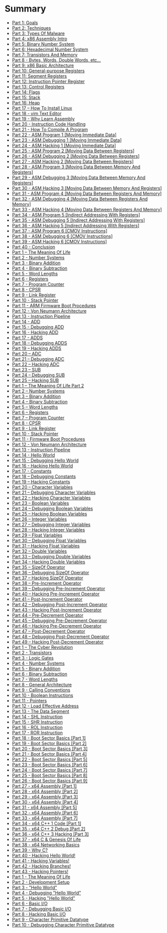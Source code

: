 # Summary

* [Part 1: Goals](pages/part-1-goals.md)
* [Part 2: Techniques](pages/part-2-techniques.md)
* [Part 3: Types Of Malware](pages/part-3-types-of-malware.md)
* [Part 4: x86 Assembly Intro](pages/part-4-x86-assembly-intro.md)
* [Part 5: Binary Number System](pages/part-5-binary-number-system.md)
* [Part 6: Hexadecimal Number System](pages/part-6-hexadecimal-number-system.md)
* [Part 7: Transistors And Memory](pages/part-7-transistors-and-memory.md)
* [Part 8 - Bytes, Words, Double Words, etc...](pages/part-8-bytes-words-double-words-etc.md)
* [Part 9: x86 Basic Architecture](pages/part-9-x86-basic-architecture.md)
* [Part 10: General-purpose Registers](pages/part-10-general-purpose-registers.md)
* [Part 11: Segment Registers](pages/part-11-segment-registers.md)
* [Part 12: Instruction Pointer Register](pages/part-12-instruction-pointer-register.md)
* [Part 13: Control Registers](pages/part-13-control-registers.md)
* [Part 14: Flags](pages/part-14-flags.md)
* [Part 15: Stack](pages/part-15-stack.md)
* [Part 16: Heap](pages/part-16-heap.md)
* [Part 17 – How To Install Linux](pages/part-17-how-to-install-linux.md)
* [Part 18 - vim Text Editor](pages/part-18-vim-text-editor.md)
* [Part 19 - Why Learn Assembly](pages/part-19-why-learn-assembly.md)
* [Part 20 - Instruction Code Handling](pages/part-20-instruction-code-handling.md)
* [Part 21 - How To Compile A Program](pages/part-21-how-to-compile-a-program.md)
* [Part 22 - ASM Program 1 [Moving Immediate Data]](pages/part-22-asm-program-1-moving-immediate-data.md)
* [Part 23 - ASM Debugging 1 [Moving Immediate Data]](pages/part-23-asm-debugging-1-moving-immediate-data.md)
* [Part 24 - ASM Hacking 1 [Moving Immediate Data]](pages/part-24-asm-hacking-1-moving-immediate-data.md)
* [Part 25 - ASM Program 2 [Moving Data Between Registers]](pages/part-25-asm-program-2-moving-data-between-registers.md)
* [Part 26 - ASM Debugging 2 [Moving Data Between Registers]](pages/part-26-asm-debugging-2-moving-data-between-registers.md)
* [Part 27 - ASM Hacking 2 [Moving Data Between Registers]](pages/part-27-asm-hacking-2-moving-data-between-registers.md)
* [Part 28 - ASM Program 3 [Moving Data Between Memory And Registers]](pages/part-28-asm-program-3-moving-data-between-memory-and-registers.md)
* [Part 29 - ASM Debugging 3 [Moving Data Between Memory And Registers]](pages/part-29-asm-debugging-3-moving-data-between-memory-and-registers.md)
* [Part 30 - ASM Hacking 3 [Moving Data Between Memory And Registers]](pages/part-30-asm-hacking-3-moving-data-between-memory-and-registers.md)
* [Part 31 - ASM Program 4 [Moving Data Between Registers And Memory]](pages/part-31-asm-program-4-moving-data-between-registers-and-memory.md)
* [Part 32 - ASM Debugging 4 [Moving Data Between Registers And Memory]](pages/part-32-asm-debugging-4-moving-data-between-registers-and-memory.md)
* [Part 33 - ASM Hacking 4 [Moving Data Between Registers And Memory]](pages/part-33-asm-hacking-4-moving-data-between-registers-and-memory.md)
* [Part 34 - ASM Program 5 [Indirect Addressing With Registers]](pages/part-34-asm-program-5-indirect-addressing-with-registers.md)
* [Part 35 - ASM Debugging 5 [Indirect Addressing With Registers]](pages/part-35-asm-debugging-5-indirect-addressing-with-registers.md)
* [Part 36 - ASM Hacking 5 [Indirect Addressing With Registers]](pages/part-36-asm-hacking-5-indirect-addressing-with-registers.md)
* [Part 37 - ASM Program 6 [CMOV Instructions]](pages/part-37-asm-program-6-cmov-instructions.md)
* [Part 38 - ASM Debugging 6 [CMOV Instructions]](pages/part-38-asm-debugging-6-cmov-instructions.md)
* [Part 39 - ASM Hacking 6 [CMOV Instructions]](pages/part-39-asm-hacking-6-cmov-instructions.md)
* [Part 40 - Conclusion](pages/part-40-conclusion.md)
* [Part 1 – The Meaning Of Life](pages/part-1-the-meaning-of-life.md)
* [Part 2 - Number Systems](pages/part-2-number-systems.md)
* [Part 3 - Binary Addition](pages/part-3-binary-addition.md)
* [Part 4 - Binary Subtraction](pages/part-4-binary-subtraction.md)
* [Part 5 - Word Lengths](pages/part-5-word-lengths.md)
* [Part 6 - Registers](pages/part-6-registers.md)
* [Part 7 - Program Counter](pages/part-7-program-counter.md)
* [Part 8 - CPSR](pages/part-8-cpsr.md)
* [Part 9 - Link Register](pages/part-9-link-register.md)
* [Part 10 - Stack Pointer](pages/part-10-stack-pointer.md)
* [Part 11 - ARM Firmware Boot Procedures](pages/part-11-arm-firmware-boot-procedures.md)
* [Part 12 - Von Neumann Architecture](pages/part-12-von-neumann-architecture.md)
* [Part 13 - Instruction Pipeline](pages/part-13-instruction-pipeline.md)
* [Part 14 - ADD](pages/part-14-add.md)
* [Part 15 - Debugging ADD](pages/part-15-debugging-add.md)
* [Part 16 - Hacking ADD](pages/part-16-hacking-add.md)
* [Part 17 - ADDS](pages/part-17-adds.md)
* [Part 18 – Debugging ADDS](pages/part-18-debugging-adds.md)
* [Part 19 – Hacking ADDS](pages/part-19-hacking-adds.md)
* [Part 20 – ADC](pages/part-20-adc.md)
* [Part 21 – Debugging ADC](pages/part-21-debugging-adc.md)
* [Part 22 – Hacking ADC](pages/part-22-hacking-adc.md)
* [Part 23 – SUB](pages/part-23-sub.md)
* [Part 24 – Debugging SUB](pages/part-24-debugging-sub.md)
* [Part 25 – Hacking SUB](pages/part-25-hacking-sub.md)
* [Part 1 – The Meaning Of Life Part 2](pages/part-1-the-meaning-of-life-part-2.md)
* [Part 2 – Number Systems](pages/part-2-number-systems.md)
* [Part 3 – Binary Addition](pages/part-3-binary-addition.md)
* [Part 4 – Binary Subtraction](pages/part-4-binary-subtraction.md)
* [Part 5 – Word Lengths](pages/part-5-word-lengths.md)
* [Part 6 – Registers](pages/part-6-registers.md)
* [Part 7 – Program Counter](pages/part-7-program-counter.md)
* [Part 8 - CPSR](pages/part-8-cpsr.md)
* [Part 9 - Link Register](pages/part-9-link-register.md)
* [Part 10 - Stack Pointer](pages/part-10-stack-pointer.md)
* [Part 11 - Firmware Boot Procedures](pages/part-11-firmware-boot-procedures.md)
* [Part 12 - Von Neumann Architecture](pages/part-12-von-neumann-architecture.md)
* [Part 13 - Instruction Pipeline](pages/part-13-instruction-pipeline.md)
* [Part 14 - Hello World](pages/part-14-hello-world.md)
* [Part 15 - Debugging Hello World](pages/part-15-debugging-hello-world.md)
* [Part 16 - Hacking Hello World](pages/part-16-hacking-hello-world.md)
* [Part 17 - Constants](pages/part-17-constants.md)
* [Part 18 – Debugging Constants](pages/part-18-debugging-constants.md)
* [Part 19 – Hacking Constants](pages/part-19-hacking-constants.md)
* [Part 20 – Character Variables](pages/part-20-character-variables.md)
* [Part 21 – Debugging Character Variables](pages/part-21-debugging-character-variables.md)
* [Part 22 – Hacking Character Variables](pages/part-22-hacking-character-variables.md)
* [Part 23 – Boolean Variables](pages/part-23-boolean-variables.md)
* [Part 24 – Debugging Boolean Variables](pages/part-24-debugging-boolean-variables.md)
* [Part 25 – Hacking Boolean Variables](pages/part-25-hacking-boolean-variables.md)
* [Part 26 – Integer Variables](pages/part-26-integer-variables.md)
* [Part 27 – Debugging Integer Variables](pages/part-27-debugging-integer-variables.md)
* [Part 28 – Hacking Integer Variables](pages/part-28-hacking-integer-variables.md)
* [Part 29 – Float Variables](pages/part-29-float-variables.md)
* [Part 30 – Debugging Float Variables](pages/part-30-debugging-float-variables.md)
* [Part 31 – Hacking Float Variables](pages/part-31-hacking-float-variables.md)
* [Part 32 – Double Variables](pages/part-32-double-variables.md)
* [Part 33 – Debugging Double Variables](pages/part-33-debugging-double-variables.md)
* [Part 34 – Hacking Double Variables](pages/part-34-hacking-double-variables.md)
* [Part 35 – SizeOf Operator](pages/part-35-sizeof-operator.md)
* [Part 36 – Debugging SizeOf Operator](pages/part-36-debugging-sizeof-operator.md)
* [Part 37 – Hacking SizeOf Operator](pages/part-37-hacking-sizeof-operator.md)
* [Part 38 – Pre-Increment Operator](pages/part-38-pre-increment-operator.md)
* [Part 39 – Debugging Pre-Increment Operator](pages/part-39-debugging-pre-increment-operator.md)
* [Part 40 – Hacking Pre-Increment Operator](pages/part-40-hacking-pre-increment-operator.md)
* [Part 41 – Post-Increment Operator](pages/part-41-post-increment-operator.md)
* [Part 42 – Debugging Post-Increment Operator](pages/part-42-debugging-post-increment-operator.md)
* [Part 43 – Hacking Post-Increment Operator](pages/part-43-hacking-post-increment-operator.md)
* [Part 44 – Pre-Decrement Operator](pages/part-44-pre-decrement-operator.md)
* [Part 45 – Debugging Pre-Decrement Operator](pages/part-45-debugging-pre-decrement-operator.md)
* [Part 46 – Hacking Pre-Decrement Operator](pages/part-46-hacking-pre-decrement-operator.md)
* [Part 47 – Post-Decrement Operator](pages/part-47-post-decrement-operator.md)
* [Part 48 – Debugging Post-Decrement Operator](pages/part-48-debugging-post-decrement-operator.md)
* [Part 49 – Hacking Post-Decrement Operator](pages/part-49-hacking-post-decrement-operator.md)
* [Part 1 – The Cyber Revolution](pages/part-1-the-cyber-revolution.md)
* [Part 2 - Transistors](pages/part-2-transistors.md)
* [Part 3 - Logic Gates](pages/part-3-logic-gates.md)
* [Part 4 - Number Systems](pages/part-4-number-systems.md)
* [Part 5 - Binary Addition](pages/part-5-binary-addition.md)
* [Part 6 - Binary Subtraction](pages/part-6-binary-subtraction.md)
* [Part 7 - Word Lengths](pages/part-7-word-lengths.md)
* [Part 8 - General Architecture](pages/part-8-general-architecture.md)
* [Part 9 - Calling Conventions](pages/part-9-calling-conventions.md)
* [Part 10 - Boolean Instructions](pages/part-10-boolean-instructions.md)
* [Part 11 - Pointers](pages/part-11-pointers.md)
* [Part 12 - Load Effective Address](pages/part-12-load-effective-address.md)
* [Part 13 - The Data Segment](pages/part-13-the-data-segment.md)
* [Part 14 - SHL Instruction](pages/part-14-shl-instruction.md)
* [Part 15 - SHR Instruction](pages/part-15-shr-instruction.md)
* [Part 16 - ROL Instruction](pages/part-16-rol-instruction.md)
* [Part 17 - ROR Instruction](pages/part-17-ror-instruction.md)
* [Part 18 - Boot Sector Basics [Part 1]](pages/part-18-boot-sector-basics-part-1.md)
* [Part 19 - Boot Sector Basics [Part 2]](pages/part-19-boot-sector-basics-part-2.md)
* [Part 20 - Boot Sector Basics [Part 3]](pages/part-20-boot-sector-basics-part-3.md)
* [Part 21 - Boot Sector Basics [Part 4]](pages/part-21-boot-sector-basics-part-4.md)
* [Part 22 - Boot Sector Basics [Part 5]](pages/part-22-boot-sector-basics-part-5.md)
* [Part 23 - Boot Sector Basics [Part 6]](pages/part-23-boot-sector-basics-part-6.md)
* [Part 24 - Boot Sector Basics [Part 7]](pages/part-24-boot-sector-basics-part-7.md)
* [Part 25 - Boot Sector Basics [Part 8]](pages/part-25-boot-sector-basics-part-8.md)
* [Part 26 - Boot Sector Basics [Part 9]](pages/part-26-boot-sector-basics-part-9.md)
* [Part 27 - x64 Assembly [Part 1]](pages/part-27-x64-assembly-part-1.md)
* [Part 28 - x64 Assembly [Part 2]](pages/part-28-x64-assembly-part-2.md)
* [Part 29 - x64 Assembly [Part 3]](pages/part-29-x64-assembly-part-3.md)
* [Part 30 - x64 Assembly [Part 4]](pages/part-30-x64-assembly-part-4.md)
* [Part 31 - x64 Assembly [Part 5]](pages/part-31-x64-assembly-part-5.md)
* [Part 32 - x64 Assembly [Part 6]](pages/part-32-x64-assembly-part-6.md)
* [Part 33 - x64 Assembly [Part 7]](pages/part-33-x64-assembly-part-7.md)
* [Part 34 - x64 C++ 1 Code [Part 1]](pages/part-34-x64-c++-1-code-part-1.md)
* [Part 35 - x64 C++ 2 Debug [Part 2]](pages/part-35-x64-c++-2-debug-part-2.md)
* [Part 36 - x64 C++ 3 Hacking [Part 3]](pages/part-36-x64-c++-3-hacking-part-3.md)
* [Part 37 - x64 C &amp; Genesis Of Life](pages/part-37-x64-c-&amp;-genesis-of-life.md)
* [Part 38 - x64 Networking Basics](pages/part-38-x64-networking-basics.md)
* [Part 39 - Why C?](pages/part-39-why-c?.md)
* [Part 40 - Hacking Hello World!](pages/part-40-hacking-hello-world!.md)
* [Part 41 - Hacking Variables!](pages/part-41-hacking-variables!.md)
* [Part 42 - Hacking Branches!](pages/part-42-hacking-branches!.md)
* [Part 43 - Hacking Pointers!](pages/part-43-hacking-pointers!.md)
* [Part 1 - The Meaning Of Life](pages/part-1-the-meaning-of-life.md)
* [Part 2 - Development Setup](pages/part-2-development-setup.md)
* [Part 3 - "Hello World"](pages/part-3-"hello-world".md)
* [Part 4 - Debugging "Hello World"](pages/part-4-debugging-"hello-world".md)
* [Part 5 - Hacking "Hello World"](pages/part-5-hacking-"hello-world".md)
* [Part 6 - Basic I/O](pages/part-6-basic-io.md)
* [Part 7 - Debugging Basic I/O](pages/part-7-debugging-basic-io.md)
* [Part 8 - Hacking Basic I/O](pages/part-8-hacking-basic-io.md)
* [Part 9 - Character Primitive Datatype](pages/part-9-character-primitive-datatype.md)
* [Part 10 - Debugging Character Primitive Datatype](pages/part-10-debugging-character-primitive-datatype.md)
